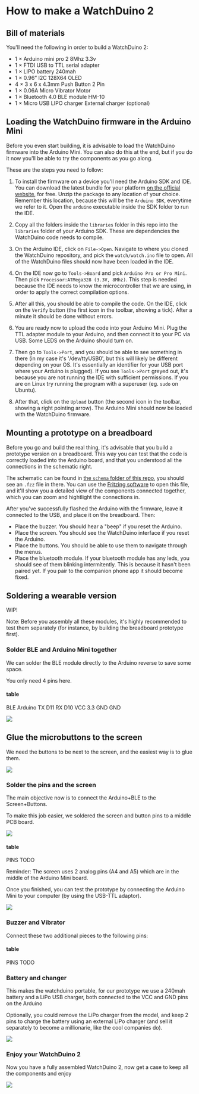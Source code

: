 # How to make a WatchDuino 2

## Bill of materials

You'll need the following in order to build a WatchDuino 2:

- 1 × Arduino mini pro 2 8Mhz 3.3v
- 1 × FTDI USB to TTL serial adapter
- 1 × LIPO battery 240mah
- 1 × 0.96” I2C 128X64 OLED
- 4 × 3 x 6 x 4.3mm Push Button 2 Pin
- 1 × 0.06A Micro Vibrator Motor
- 1 × Bluetooth 4.0 BLE module HM-10
- 1 × Micro USB LIPO charger External charger (optional)

## Loading the WatchDuino firmware in the Arduino Mini

Before you even start building, it is advisable to load the WatchDuino
firmware into the Arduino Mini. You can also do this at the end, but if you do
it now you'll be able to try the components as you go along.

These are the steps you need to follow:

1. To install the firmware on a device you'll need the Arduino SDK and IDE.
You can download the latest bundle for your platform
[on the official website](https://www.arduino.cc/en/Main/Software),
for free. Unzip the package to any location of your choice. Remember this
location, because this will be the `Arduino SDK`, everytime we refer to it.
Open the `arduino` executable inside the SDK folder to run the IDE.

2. Copy all the folders inside the `libraries` folder in this repo into the
`libraries` folder of your Arduino SDK. These are dependencies the WatchDuino
code needs to compile.

3. On the Arduino IDE, click on `File->Open`. Navigate to where you cloned
the WatchDuino repository, and pick the `watch/watch.ino` file to open.
All of the WatchDuino files should now have been loaded in the IDE.

4. On the IDE now go to `Tools->Board` and pick `Arduino Pro or Pro Mini`.
Then pick `Processor:ATMega328 (3.3V, 8Mhz)`. This step is needed because the
IDE needs to know the microcontroller that we are using, in order to apply
the correct compilation options.

5. After all this, you should be able to compile the code. On the IDE, click
on the `Verify` button (the first icon in the toolbar, showing a tick). After a
minute it should be done without errors.

6. You are ready now to upload the code into your Arduino Mini. Plug the TTL
adapter module to your Arduino, and then connect it to your PC via USB.
Some LEDS on the Arduino should turn on.

7. Then go to `Tools->Port`, and you should
be able to see something in there (in my case it's '/dev/ttyUSB0', but this
will likely be different depending on your OS. It's essentially an identifier
for your USB port where your Arduino is plugged). If you see `Tools->Port`
greyed out, it's because you are not running the IDE with sufficient
permissions. If you are on Linux try running the program with a superuser
(eg. `sudo` on Ubuntu).

8. After that, click on the `Upload` button (the second icon in the toolbar,
showing a right pointing arrow). The Arduino Mini should now be loaded with
the WatchDuino firmware.

## Mounting a prototype on a breadboard

Before you go and build the real thing, it's advisable that you build a
prototype version on a breadboard. This way you can test that the code
is correctly loaded into the Arduino board, and that you understood
all the connections in the schematic right.

The schematic can be found in [the `schema` folder of this repo](../schema),
you should see an `.fzz` file in there. You can use the
[Fritzing software](http://fritzing.org/download/?donation=0) to open this
file, and it'll show you a detailed view of the components connected together,
which you can zoom and hightlight the connections in.

After you've successfully flashed the Arduino with the firmware, leave it
connected to the USB, and place it on the breadboard. Then:

- Place the buzzer. You should hear a "beep" if you reset the Arduino.
- Place the screen. You should see the WatchDuino interface if you reset
the Arduino.
- Place the buttons. You should be able to use them to navigate through
the menus.
- Place the bluetooth module. If your bluetooth module has any leds, you
should see of them blinking intermitently. This is because it hasn't
been paired yet. If you pair to the companion phone app it should become fixed.

## Soldering a wearable version

WIP!

Note: Before you assembly all these modules, it's highly recommended to test
them separately (for instance, by building the breadboard prototype first).

### Solder BLE and Arduino Mini together

We can solder the BLE module directly to the Arduino reverse to save some space.

You only need 4 pins here.

#### table
BLE Arduino
TX  D11
RX  D10
VCC 3.3
GND GND

![](images/ble-arduino.jpg)

## Glue the microbuttons to the screen

We need the buttons to be next to the screen, and the easiest way is to glue them.

![](images/screen-buttons.jpg)

### Solder the pins and the screen

The main objective now is to connect the Arduino+BLE to the Screen+Buttons.

To make this job easier, we soldered the screen and button pins to a middle PCB board.

![](images/screen-pcb.jpg)

#### table
PINS TODO

Reminder: The screen uses 2 analog pins (A4 and A5) which are in the middle of
the Arduino Mini board.

Once you finished, you can test the prototype by connecting the Arduino Mini
to your computer (by using the USB-TTL adaptor).

![](images/screen-arduino.jpg)

### Buzzer and Vibrator

Connect these two additional pieces to the following pins:

#### table
PINS TODO

### Battery and changer

This makes the watchduino portable, for our prototype we use a 240mah battery
and a LiPo USB charger, both connected to the VCC and GND pins on the Arduino

Optionally, you could remove the LiPo charger from the model, and keep 2 pins
to charge the battery using an external LiPo charger
(and sell it separately to become a millionarie, like the cool companies do).

![](images/battery.png)

### Enjoy your WatchDuino 2

Now you have a fully assembled WatchDuino 2, now get a case to keep all
the components and enjoy

![](images/watchduino2.jpg)
